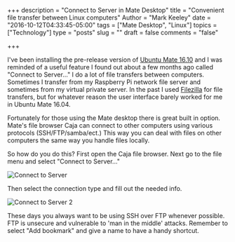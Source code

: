 +++
description = "Connect to Server in Mate Desktop"
title = "Convenient file transfer between Linux computers"
Author = "Mark Keeley"
date = "2016-10-12T04:33:45-05:00"
tags = ["Mate Desktop", "Linux"]
topics = ["Technology"]
type = "posts"
slug = ""
draft = false
comments = "false"

+++

I've been installing the pre-release version of [Ubuntu Mate 16.10](https://ubuntu-mate.org) and I was reminded of a useful feature I found out about a few months ago called "Connect to Server..." I do a lot of file transfers between computers. Sometimes I transfer from my Raspberry Pi network file server and sometimes from my virtual private server. In the past I used [Filezilla](https://filezilla-project.org/) for file transfers, but for whatever reason the user interface barely worked for me in Ubuntu Mate 16.04.

Fortunately for those using the Mate desktop there is great built in option. <!--more-->Mate's file browser Caja can connect to other computers using various protocols (SSH/FTP/samba/ect.) This way you can deal with files on other computers the same way you handle files locally. 

So how do you do this? First open the Caja file browser. Next go to the file menu and select "Connect to Server..."

![Connect to Server](/media/connectserver.gif)

Then select the connection type and fill out the needed info.

![Connect to Server 2](/media/connectserver.png)

These days you always want to be using SSH over FTP whenever possible. FTP is unsecure and vulnerable to 'man in the middle' attacks. Remember to select "Add bookmark" and give a name to have a handy shortcut. 
